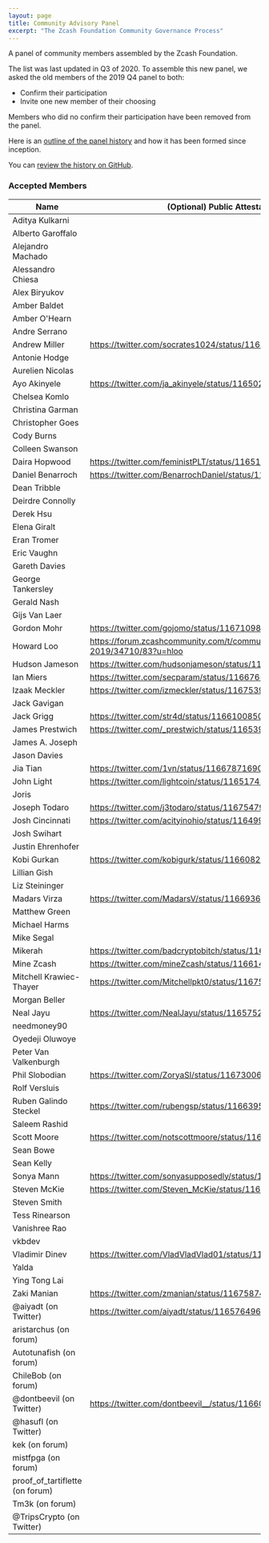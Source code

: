 ```yaml
---
layout: page
title: Community Advisory Panel
excerpt: "The Zcash Foundation Community Governance Process"
---
```


A panel of community members assembled by the Zcash Foundation.

The list was last updated in Q3 of 2020. To assemble this new panel, we asked the old members of the 2019 Q4 panel to both:

- Confirm their participation
- Invite one new member of their choosing

Members who did no confirm their participation have been removed from the panel.

Here is an [outline of the panel history](https://www.zfnd.org/blog/expanding-cap/) and how it has been formed since inception.


You can [review the history on GitHub](https://github.com/ZcashFoundation/zfnd/commits/master/governance/community-advisory-panel.md).

### Accepted Members

| Name | (Optional) Public Attestation |
| ---- | ----------------------------- |
| Aditya Kulkarni |  |
| Alberto Garoffalo |  |
| Alejandro Machado |  |
| Alessandro Chiesa |  |
| Alex Biryukov |  |
| Amber Baldet |  |
| Amber O'Hearn |  |
| Andre Serrano |  |
| Andrew Miller | https://twitter.com/socrates1024/status/1165005068715864064 |
| Antonie Hodge |  |
| Aurelien Nicolas |  |
| Ayo Akinyele | https://twitter.com/ja_akinyele/status/1165028854534217737 |
| Chelsea Komlo |  |
| Christina Garman |  |
| Christopher Goes |  |
| Cody Burns |  |
| Colleen Swanson |  |
| Daira Hopwood | https://twitter.com/feministPLT/status/1165192424030969856 |
| Daniel Benarroch | https://twitter.com/BenarrochDaniel/status/1165060154250932224 |
| Dean Tribble |  |
| Deirdre Connolly |  |
| Derek Hsu |  |
| Elena Giralt |  |
| Eran Tromer |  |
| Eric Vaughn |  |
| Gareth Davies |  |
| George Tankersley |  |
| Gerald Nash |  |
| Gijs Van Laer |  |
| Gordon Mohr | https://twitter.com/gojomo/status/1167109857440223233 |
| Howard Loo | https://forum.zcashcommunity.com/t/community-advisory-panel-2019/34710/83?u=hloo |
| Hudson Jameson | https://twitter.com/hudsonjameson/status/1166752727558316037 |
| Ian Miers | https://twitter.com/secparam/status/1166762890579329024 |
| Izaak Meckler | https://twitter.com/izmeckler/status/1167539651592146944 |
| Jack Gavigan |  |
| Jack Grigg | https://twitter.com/str4d/status/1166100850013552645 |
| James Prestwich | https://twitter.com/_prestwich/status/1165390625610579971 |
| James A. Joseph |  |
| Jason Davies |  |
| Jia Tian | https://twitter.com/1vn/status/1166787169052053504 |
| John Light | https://twitter.com/lightcoin/status/1165174101050372096 |
| Joris |  |
| Joseph Todaro | https://twitter.com/j3todaro/status/1167547953713688576 |
| Josh Cincinnati | https://twitter.com/acityinohio/status/1164992899328696320 |
| Josh Swihart |  |
| Justin Ehrenhofer |  |
| Kobi Gurkan | https://twitter.com/kobigurk/status/1166082122056175618 |
| Lillian Gish |  |
| Liz Steininger |  |
| Madars Virza | https://twitter.com/MadarsV/status/1166936046489280512 | 
| Matthew Green |  |
| Michael Harms |  |
| Mike Segal |  |
| Mikerah  | https://twitter.com/badcryptobitch/status/1167478025048481793 |
| Mine Zcash | https://twitter.com/mineZcash/status/1166145954560565248 |
| Mitchell Krawiec-Thayer | https://twitter.com/Mitchellpkt0/status/1167513702779760649 |
| Morgan Beller |  |
| Neal Jayu | https://twitter.com/NealJayu/status/1165752937274064897 |
| needmoney90 |  |
| Oyedeji Oluwoye |  |
| Peter Van Valkenburgh |  |
| Phil Slobodian | https://twitter.com/ZoryaSl/status/1167300609277452288 |
| Rolf Versluis  |  |
| Ruben Galindo Steckel | https://twitter.com/rubengsp/status/1166395515854118912 |
| Saleem Rashid |  |
| Scott Moore | https://twitter.com/notscottmoore/status/1166306619245977603 |
| Sean Bowe |  |
| Sean Kelly |  |
| Sonya Mann | https://twitter.com/sonyasupposedly/status/1165047280589631488 |
| Steven McKie | https://twitter.com/Steven_McKie/status/1165001001981497344 |
| Steven Smith |  |
| Tess Rinearson |  |
| Vanishree Rao |  |
| vkbdev |  |
| Vladimir Dinev | https://twitter.com/VladVladVlad01/status/1166007652754874369 |
| Yalda |  |
| Ying Tong Lai |  |
| Zaki Manian | https://twitter.com/zmanian/status/1167587444641980417 |
| @aiyadt (on Twitter) | https://twitter.com/aiyadt/status/1165764968928731137 | 
| aristarchus (on forum) | |
| Autotunafish (on forum) | |
| ChileBob (on forum) | |
| @dontbeevil (on Twitter) | https://twitter.com/dontbeevil__/status/1166095444092452864 | 
| @hasufl (on Twitter) |  |
| kek (on forum) | |
| mistfpga (on forum) | |
| proof_of_tartiflette (on forum) |  |
| Tm3k (on forum) |  |
| @TripsCrypto (on Twitter) |  |
